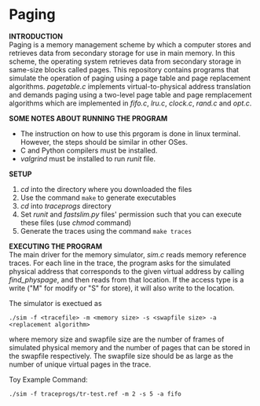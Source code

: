 # Paging
**INTRODUCTION**\
Paging is a memory management scheme by which a computer stores and retrieves data from secondary storage for use in main memory. In this scheme, the operating system retrieves data from secondary storage in same-size blocks called pages. This repository contains programs that simulate the operation of paging using a page table and page replacement algorithms. _pagetable.c_ implements virtual-to-physical address translation and demands paging using a two-level page table and page remplacement algorithms which are implemented in _fifo.c_, _lru.c_, _clock.c_, _rand.c_ and _opt.c_.

**SOME NOTES ABOUT RUNNING THE PROGRAM**
- The instruction on how to use this prgoram is done in linux terminal. However, the steps should be similar in other OSes.
- C and Python compilers must be installed.
- _valgrind_ must be installed to run _runit_ file.

**SETUP**
1. _cd_ into the directory where you downloaded the files
2. Use the command `make` to generate executables
3. _cd_ into _traceprogs_ directory
4. Set _runit_ and _fastslim.py_ files' permission such that you can execute these files (use _chmod_ command) 
5. Generate the traces using the command `make traces`

**EXECUTING THE PROGRAM**\
The main driver for the memory simulator, _sim.c_ reads memory reference traces. For each line in the trace, the program asks for the simulated physical address that corresponds to the given virtual address by calling _find_physpage_, and then reads from that location. If the access type is a write ("M" for modify or "S" for store), it will also write to the location.

The simulator is exectued as

`./sim -f <tracefile> -m <memory size> -s <swapfile size> -a <replacement algorithm>`

where memory size and swapfile size are the number of frames of simulated physical memory and the number of pages that can be stored in the swapfile respectively. The swapfile size should be as large as the number of unique virtual pages in the trace.

Toy Example Command:

`./sim -f traceprogs/tr-test.ref -m 2 -s 5 -a fifo`


